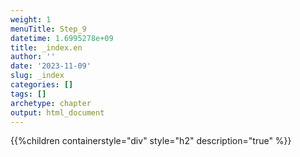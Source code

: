```yaml
---
weight: 1
menuTitle: Step_9
datetime: 1.6995278e+09
title: _index.en
author: ''
date: '2023-11-09'
slug: _index
categories: []
tags: []
archetype: chapter
output: html_document
---
```


{{%children containerstyle="div" style="h2" description="true" %}}
